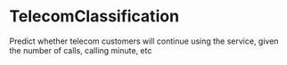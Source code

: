 # TelecomClassification
Predict whether telecom customers will continue using the service, given the number of calls, calling minute, etc
